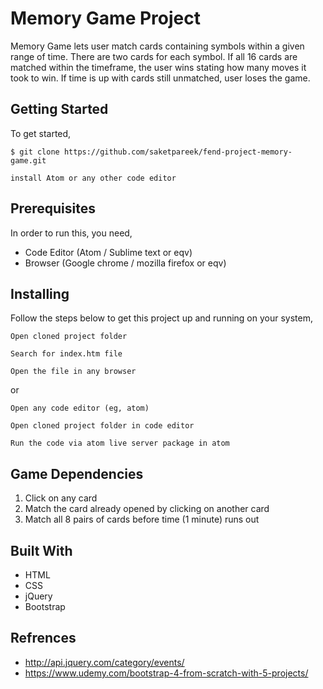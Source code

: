 # Memory Game Project
Memory Game lets user match cards containing symbols within a given range of time. There are two cards for each symbol. If all 16 cards are matched within the timeframe, the user wins stating how many moves it took to win. If time is up with cards still unmatched, user loses the game.


## Getting Started
To get started,

```
$ git clone https://github.com/saketpareek/fend-project-memory-game.git

install Atom or any other code editor

```

## Prerequisites
In order to run this, you need, 

- Code Editor (Atom / Sublime text or eqv)
- Browser (Google chrome / mozilla firefox or eqv)


## Installing
Follow the steps below to get this project up and running on your system,

```
Open cloned project folder

Search for index.htm file

Open the file in any browser 

```

or

```
Open any code editor (eg, atom)

Open cloned project folder in code editor

Run the code via atom live server package in atom

```

## Game Dependencies


1. Click on any card
2. Match the card already opened by clicking on another card
3. Match all 8 pairs of cards before time (1 minute) runs out


## Built With

- HTML
- CSS 
- jQuery
- Bootstrap

## Refrences 

- http://api.jquery.com/category/events/
- https://www.udemy.com/bootstrap-4-from-scratch-with-5-projects/



